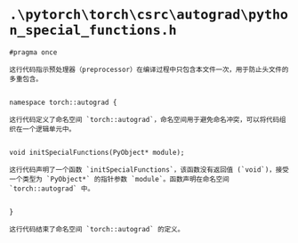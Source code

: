# `.\pytorch\torch\csrc\autograd\python_special_functions.h`

```
#pragma once

这行代码指示预处理器（preprocessor）在编译过程中只包含本文件一次，用于防止头文件的多重包含。


namespace torch::autograd {

这行代码定义了命名空间 `torch::autograd`，命名空间用于避免命名冲突，可以将代码组织在一个逻辑单元中。


void initSpecialFunctions(PyObject* module);

这行代码声明了一个函数 `initSpecialFunctions`，该函数没有返回值 (`void`)，接受一个类型为 `PyObject*` 的指针参数 `module`。函数声明在命名空间 `torch::autograd` 中。


}

这行代码结束了命名空间 `torch::autograd` 的定义。
```